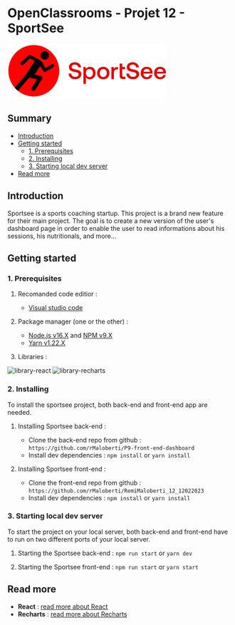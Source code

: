# OpenClassrooms - Projet 12 - SportSee

![logo](/src/icons/logo.svg)

## Summary

- [Introduction](#introduction)
- [Getting started](#getting-started)
  - [1. Prerequisites](#1-prerequisites)
  - [2. Installing](#2-installing)
  - [3. Starting local dev server](#3-starting-local-dev-server)
- [Read more](#read-more)

## Introduction

Sportsee is a sports coaching startup.
This project is a brand new feature for their main project. The goal is to create a new version of the user's dashboard page in order to enable the user to read informations about his sessions, his nutritionals, and more...

## Getting started

### 1. Prerequisites

1. Recomanded code editior :
   - [Visual studio code](https://code.visualstudio.com/)

2. Package manager (one or the other) :

   - [Node.js v16.X](https://nodejs.org/en/) and [NPM v9.X](https://www.npmjs.com/)
   - [Yarn v1.22.X](https://yarnpkg.com/)

3. Libraries :

![library-react](https://user-images.githubusercontent.com/76209231/169810015-87e342f6-ce87-4033-8e16-8194630f88e0.svg)
![library-recharts](https://user-images.githubusercontent.com/76209231/169810257-b16891a3-8f04-4e3c-8e3a-68a81e8f642b.svg)

### 2. Installing

To install the sportsee project, both back-end and front-end app are needed.

1. Installing Sportsee back-end :

   - Clone the back-end repo from github : `https://github.com/rMaloberti/P9-front-end-dashboard`
   - Install dev dependencies : `npm install` or `yarn install`

2. Installing Sportsee front-end :
   - Clone the front-end repo from github : `https://github.com/rMaloberti/RemiMaloberti_12_12022023`
   - Install dev dependencies : `npm install` or `yarn install`

### 3. Starting local dev server

To start the project on your local server, both back-end and front-end have to run on two different ports of your local server.

1. Starting the Sportsee back-end : `npm run start` or `yarn dev`

2. Starting the Sportsee front-end : `npm run start` or `yarn start`

## Read more

- **React** : [read more about React](https://reactjs.org/docs/getting-started.html)
- **Recharts** : [read more about Recharts](https://recharts.org/en-US/api)
